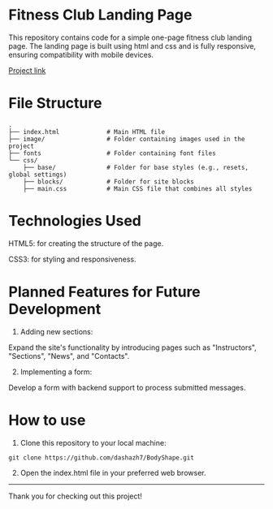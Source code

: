 # Fitness Club Landing Page
This repository contains code for a simple one-page fitness club landing page. The landing page is built using html and css and is fully responsive, ensuring compatibility with mobile devices.

[Project link](https://dashazh7.github.io/BodyShape/)

# File Structure
```
.
├── index.html             # Main HTML file           
├── image/                 # Folder containing images used in the project
├── fonts                  # Folder containing font files
└── css/                   
    ├── base/              # Folder for base styles (e.g., resets, global settings)
    ├── blocks/            # Folder for site blocks
    ├── main.css           # Main CSS file that combines all styles   
```

# Technologies Used
HTML5: for creating the structure of the page.

CSS3: for styling and responsiveness.

# Planned Features for Future Development
1. Adding new sections:

  Expand the site's functionality by introducing pages such as "Instructors", "Sections", "News", and "Contacts".

2. Implementing a form:

  Develop a form with backend support to process submitted messages.

# How to use
1. Clone this repository to your local machine:
```
git clone https://github.com/dashazh7/BodyShape.git
```
2. Open the index.html file in your preferred web browser.

---
Thank you for checking out this project!
